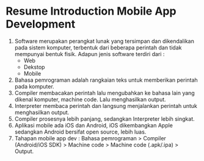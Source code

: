 <h1>Resume Introduction Mobile App Development</h1>

1. Software merupakan perangkat lunak yang tersimpan dan dikendalikan pada sistem komputer, terbentuk dari beberapa perintah dan tidak mempunyai bentuk fisik. Adapun jenis software terdiri dari :
    - Web
    - Dekstop
    - Mobile
2. Bahasa pemrograman adalah rangkaian teks untuk memberikan perintah pada komputer. 
3. Compiler membacakan perintah lalu mengubahkan ke bahasa lain yang dikenal komputer, machine code. Lalu menghasilkan output.
4. Interpreter membaca perintah dan langsung menjalankan perintah untuk menghasilkan output.
5. Compiler prosesnya lebih panjang, sedangkan Interpreter lebih singkat.
6. Aplikasi mobile ada iOS dan Android, iOS dikembangkan Apple sedangkan Android bersifat open source, lebih luas. 
7. Tahapan mobile app dev : Bahasa pemrograman > Compiler (Android/iOS SDK) > Machine code > Machine code (.apk/.ipa) > Output.  